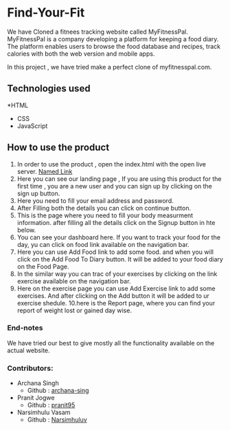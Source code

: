 # Find-Your-Fit

We have Cloned a fitnees tracking website called MyFitnessPal.
MyFitnessPal is a company developing a platform for keeping a food diary. 
The platform enables users to browse the food database and recipes, track calories with both the web version and mobile apps. 

In this project , we have tried make a perfect clone of myfitnesspal.com.

## Technologies used
  *HTML
  * CSS
  * JavaScript


## How to use the product

1. In order to use the product , open the index.html with the open live server.
[Named Link]()
2. Here you can see our landing page , If you are using this product for the first time , you are a new user and you can sign up by clicking on the sign up button.
3. Here you need to fill your email address and password.
4. After Filling both the details you can click on continue button.
5. This is the page where you need to fill your body measurment information. after filling all the details click on the Signup button in hte below.
6. You can see your dashboard here. If you want to track your food for the day, yu can click on food link available on the navigation bar.
7. Here you can use Add Food link to add some food. and when you will click on the Add Food To Diary button. It will be added to your food diary on the Food Page.
8. In the similar way you can trac of your exercises by clicking on the link exercise available on the navigation bar.
9. Here on the exercise page you can use Add Exercise link to add some exercises. And after clicking on the Add button it will be added to ur exercise shedule.
10.here is the Report page, where you can find your report of weight lost or gained day wise. 



### End-notes
We have tried our best to give mostly all the functionality available on the actual website.

### Contributors:

* Archana Singh
  * Github : [archana-sing](https://github.com/archana-sing)
* Pranit Jogwe
  * Github : [pranit95](https://github.com/pranit95)
* Narsimhulu Vasam
  * Github : [Narsimhuluv](https://github.com/Narasimhuluv)
